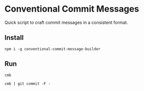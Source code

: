 # Conventional Commit Messages

Quick script to craft commit messages in a consistent format.

## Install

```npm i -g conventional-commit-message-builder```

## Run

```cmb```

```cmb | git commit -F -```